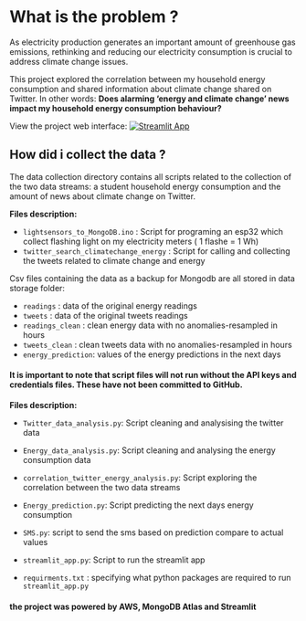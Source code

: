 # What is the problem ?

As electricity production generates an important amount of greenhouse gas emissions, rethinking and reducing our electricity consumption is crucial to address climate change issues. 

This project explored the correlation between my household energy consumption and shared information about climate change shared on Twitter.
In other words: **Does  alarming ‘energy and climate change’ news impact my household energy consumption behaviour?** 

View the project web interface:
[![Streamlit App](https://static.streamlit.io/badges/streamlit_badge_black_white.svg)](https://share.streamlit.io/cocoritz/siot_coursework/main/streamlit_app.py)

## How did i collect the data ? 

The data collection directory contains all scripts related to the collection of the two data streams: a student household energy consumption and the amount of news about climate change on Twitter.

**Files description:**

* `lightsensors_to_MongoDB.ino` : Script for programing an esp32 which collect flashing light on my electricity meters ( 1 flashe = 1 Wh)
* `twitter_search_climatechange_energy` : Script for calling and collecting the tweets related to climate change and energy

Csv files containing the data as a backup for Mongodb are all stored in data storage folder:
* `readings` : data of the original energy readings
* `tweets` : data of the original tweets readings
* `readings_clean` : clean energy data with no anomalies-resampled in hours
* `tweets_clean` : clean tweets data with no anomalies-resampled in hours
* `energy_prediction`: values of the energy predictions in the next days

#### It is important to note that script files will not run without the API keys and credentials files. These have not been committed to GitHub.

**Files description:**

* `Twitter_data_analysis.py`: Script cleaning and analysising the twitter data
* `Energy_data_analysis.py`: Script cleaning and analysing  the energy consumption data
* `correlation_twitter_energy_analysis.py`: Script exploring the correlation between the two data streams 
* `Energy_prediction.py`: Script predicting the next days energy consumption
* `SMS.py`: script to send the sms based on prediction compare to actual values

* `streamlit_app.py`: Script to run the streamlit app 
* `requirments.txt` : specifying what python packages are required to run `streamlit_app.py`

#### the project was powered by AWS, MongoDB Atlas and Streamlit
